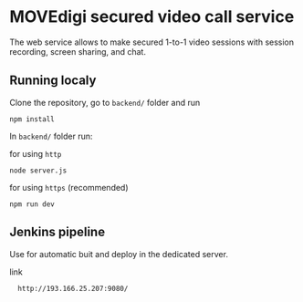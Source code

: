 # MOVEdigi secured video call service

The web service allows to make secured 1-to-1 video sessions with session recording, screen sharing, and chat.

## Running localy

Clone the repository, go to `backend/` folder and run
```
npm install
```

In `backend/` folder run:

for using `http`
```
node server.js
```
for using `https` (recommended)
```
npm run dev
```

## Jenkins pipeline
Use for automatic buit and deploy in the dedicated server.

link
 ```bash
   http://193.166.25.207:9080/
